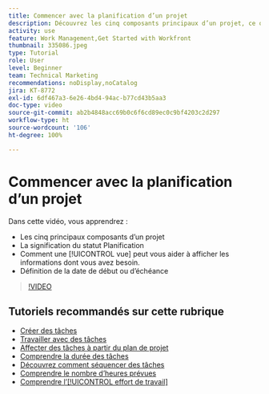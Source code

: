 ```yaml
---
title: Commencer avec la planification d’un projet
description: Découvrez les cinq composants principaux d’un projet, ce que signifie le statut, comment une [!UICONTROL vue] peut vous aider à afficher les informations pertinentes et la définition de la date de début ou d’échéance.
activity: use
feature: Work Management,Get Started with Workfront
thumbnail: 335086.jpeg
type: Tutorial
role: User
level: Beginner
team: Technical Marketing
recommendations: noDisplay,noCatalog
jira: KT-8772
exl-id: 6df467a3-6e26-4bd4-94ac-b77cd43b5aa3
doc-type: video
source-git-commit: ab2b4848acc69b0c6f6cd89ec0c9bf4203c2d297
workflow-type: ht
source-wordcount: '106'
ht-degree: 100%

---
```


# Commencer avec la planification d’un projet

Dans cette vidéo, vous apprendrez :

* Les cinq principaux composants d’un projet
* La signification du statut Planification
* Comment une [!UICONTROL vue] peut vous aider à afficher les informations dont vous avez besoin.
* Définition de la date de début ou d’échéance

>[!VIDEO](https://video.tv.adobe.com/v/335086/?quality=12&learn=on)

## Tutoriels recommandés sur cette rubrique

* [Créer des tâches](/help/manage-work/tasks/how-to-create-tasks.md)
* [Travailler avec des tâches](/help/manage-work/tasks/work-with-tasks.md)
* [Affecter des tâches à partir du plan de projet](/help/manage-work/tasks/assign-tasks-from-the-project-plan.md)
* [Comprendre la durée des tâches](/help/manage-work/tasks/understand-task-durations.md)
* [Découvrez comment séquencer des tâches](/help/manage-work/tasks/learn-to-sequence-tasks.md)
* [Comprendre le nombre d’heures prévues](/help/manage-work/tasks/understand-planned-hours.md)
* [Comprendre l’[!UICONTROL effort de travail]](/help/manage-work/tasks/understand-work-effort.md)
